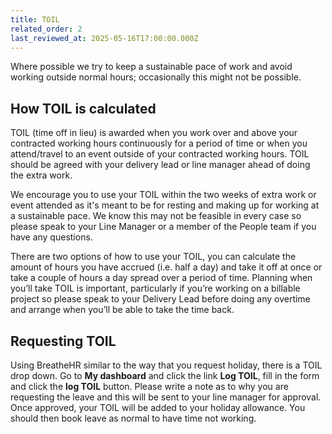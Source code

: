 ```yaml
---
title: TOIL
related_order: 2
last_reviewed_at: 2025-05-16T17:00:00.000Z
---
```

Where possible we try to keep a sustainable pace of work and avoid working
outside normal hours; occasionally this might not be possible.

## How TOIL is calculated

TOIL (time off in lieu) is awarded when you work over and above your contracted
working hours continuously for a period of time or when you attend/travel to an
event outside of your contracted working hours. TOIL should be agreed with your
delivery lead or line manager ahead of doing the extra work.

We encourage you to use your TOIL within the two weeks of extra work or event
attended as it's meant to be for resting and making up for working at a
sustainable pace. We know this may not be feasible in every case so please speak
to your Line Manager or a member of the People team if you have any questions.

There are two options of how to use your TOIL, you can calculate the amount of
hours you have accrued (i.e. half a day) and take it off at once or take a couple
of hours a day spread over a period of time. Planning when you’ll take TOIL is
important, particularly if you’re working on a billable project so please speak
to your Delivery Lead before doing any overtime and arrange when you’ll be able
to take the time back.

## Requesting TOIL

Using BreatheHR similar to the way that you request holiday, there is a TOIL
drop down. Go to **My dashboard** and click the link **Log TOIL**,
fill in the form and click the **log TOIL** button. Please write a note as to why
you are requesting the leave and this will be sent to your line manager for
approval. Once approved, your TOIL will be added to your holiday allowance. You
should then book leave as normal to have time not working.
